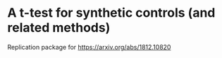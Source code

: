 # A t-test for synthetic controls (and related methods)

Replication package for https://arxiv.org/abs/1812.10820

